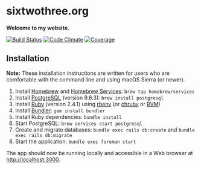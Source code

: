# sixtwothree.org

**Welcome to my website.**

[![Build Status](https://img.shields.io/travis/jgarber623/sixtwothree.org/the-grand-rewrite.svg?label=build%20status)](https://travis-ci.org/jgarber623/sixtwothree.org)
[![Code Climate](https://img.shields.io/codeclimate/github/jgarber623/sixtwothree.org.svg)](https://codeclimate.com/github/jgarber623/sixtwothree.org)
[![Coverage](https://img.shields.io/codeclimate/coverage/github/jgarber623/sixtwothree.org.svg)](https://codeclimate.com/github/jgarber623/sixtwothree.org/coverage)

## Installation

**Note:** These installation instructions are written for users who are comfortable with the command line and using macOS Sierra (or newer).

1. Install [Homebrew](https://brew.sh) and [Homebrew Services](https://github.com/Homebrew/homebrew-services): `brew tap homebrew/services`
1. Install [PostgreSQL](https://www.postgresql.org) (version 9.6.3): `brew install postgresql`
1. Install [Ruby](https://www.ruby-lang.org) (version 2.4.1) using [rbenv](https://github.com/rbenv/rbenv) (or [chruby](https://github.com/postmodern/chruby) or [RVM](https://rvm.io))
1. Install [Bundler](http://bundler.io): `gem install bundler`
1. Install Ruby dependencies: `bundle install`
1. Start PostgreSQL: `brew services start postgresql`
1. Create and migrate databases: `bundle exec rails db:create` and `bundle exec rails db:migrate`
1. Start the application: `bundle exec foreman start`

The app should now be running locally and accessible in a Web browser at [http://localhost:3000](http://localhost:3000).
